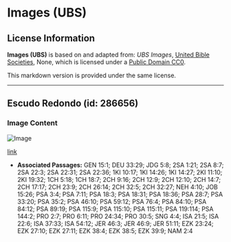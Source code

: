 # Images (UBS)

## License Information

**Images (UBS)** is based on and adapted from: _UBS Images_, [United Bible Societies](https://unitedbiblesocieties.org/), None, which is licensed under a [Public Domain CC0](https://creativecommons.org/public-domain/cc0/).

This markdown version is provided under the same license.



--------------------------------

## Escudo Redondo (id: 286656)

### Image Content

![Image](https://cdn.aquifer.bible/aquifer-content/resources/Media/WEB-0387_round_shield.jpg)

[link](https://cdn.aquifer.bible/aquifer-content/resources/Media/WEB-0387_round_shield.jpg)

* **Associated Passages:** GEN 15:1; DEU 33:29; JDG 5:8; 2SA 1:21; 2SA 8:7; 2SA 22:3; 2SA 22:31; 2SA 22:36; 1KI 10:17; 1KI 14:26; 1KI 14:27; 2KI 11:10; 2KI 19:32; 1CH 5:18; 1CH 18:7; 2CH 9:16; 2CH 12:9; 2CH 12:10; 2CH 14:7; 2CH 17:17; 2CH 23:9; 2CH 26:14; 2CH 32:5; 2CH 32:27; NEH 4:10; JOB 15:26; PSA 3:4; PSA 7:11; PSA 18:3; PSA 18:31; PSA 18:36; PSA 28:7; PSA 33:20; PSA 35:2; PSA 46:10; PSA 59:12; PSA 76:4; PSA 84:10; PSA 84:12; PSA 89:19; PSA 115:9; PSA 115:10; PSA 115:11; PSA 119:114; PSA 144:2; PRO 2:7; PRO 6:11; PRO 24:34; PRO 30:5; SNG 4:4; ISA 21:5; ISA 22:6; ISA 37:33; ISA 54:12; JER 46:3; JER 46:9; JER 51:11; EZK 23:24; EZK 27:10; EZK 27:11; EZK 38:4; EZK 38:5; EZK 39:9; NAM 2:4

